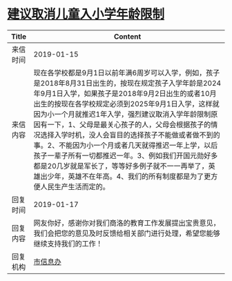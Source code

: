 # <a href="http://www.shangluo.gov.cn/zmhd/ldxxxx.jsp?urltype=leadermail.LeaderMailContentUrl&wbtreeid=1112&leadermailid=5114">建议取消儿童入小学年龄限制</a>
| Title |                                                                                                                                                            Content                                                                                                                                                             |
|:-----:|--------------------------------------------------------------------------------------------------------------------------------------------------------------------------------------------------------------------------------------------------------------------------------------------------------------------------------|
| 来信时间  | 2019-01-15                                                                                                                                                                                                                                                                                                                     |
| 来信内容  | 现在各学校都是9月1日以前年满6周岁可以入学，例如，孩子是2018年8月31日出生的，按现在规定孩子入学年龄是2024年9月1日入学，如果孩子是2018年9月2日出生的或者10月出生的按现在各学校规定必须到2025年9月1日入学，这样就因为小一个月就推迟1年入学，强烈建议取消入学年龄限制原因有一下，1、父母是最关心孩子的人，父母会根据孩子的情况选择入学时机，没人会盲目的选择孩子不能做或者做不到的事。2、不能因为小一个月或者几天就得推迟一年上学，以后孩子一辈子所有一切都推迟一年。3、例如我们开国元勋好多都是20几岁就是军长了，等等好多例子就不一一再举了，英雄出少年，英雄不在年高。4、我们的所有制度都是为了更方便人民生产生活而定的。 |
| 回复时间  | 2019-01-17                                                                                                                                                                                                                                                                                                                     |
| 回复内容  | 网友你好，感谢你对我们商洛的教育工作发展提出宝贵意见，我们会把您的意见及时反馈给相关部门进行处理，希望您能够继续支持我们的工作！                                                                                                                                                                                                                                                               |
| 回复机构  | <a href="../../categories/agencies/市信息办.md">市信息办</a>                                                                                                                                                                                                                                                                             |